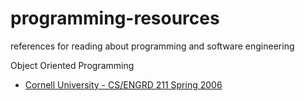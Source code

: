 # programming-resources
references for reading about programming and software engineering


Object Oriented Programming
* [Cornell University - CS/ENGRD 211 Spring 2006](https://www.cs.cornell.edu/courses/cs211/2006sp/)
